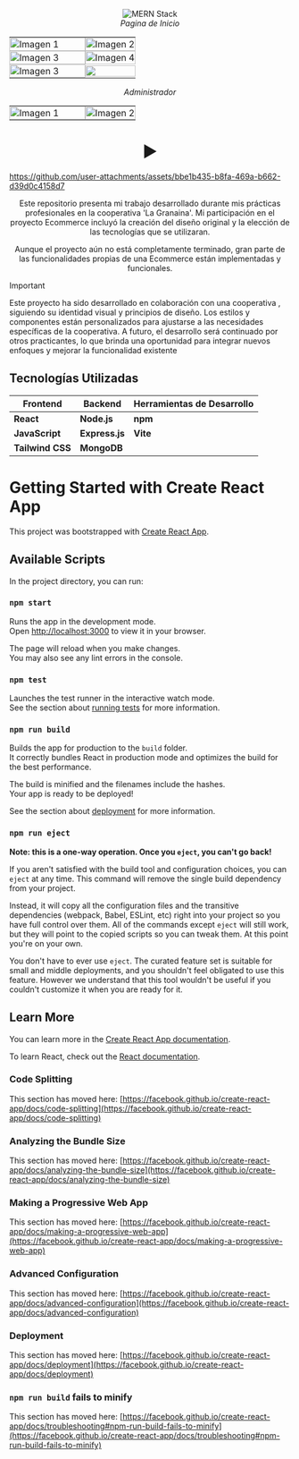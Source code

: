 <p align="center">
  <img alt="MERN Stack" src="https://img.shields.io/badge/MERN%20Stack-%23323330.svg?logo=react&logoColor=%2361DAFB"><br>
  <i>Pagina de Inicio</i>
</p>

<table>
  <tr>
    <td style="padding: 0; width: 60%;"><img src="https://github.com/user-attachments/assets/a04be663-6981-47aa-8e11-9404a207d72b" alt="Imagen 1" style="width: 100%; height: auto; object-fit: cover;"></td>
    <td style="padding: 0; width: 60%;"><img src="https://github.com/user-attachments/assets/7d591439-e989-4cf5-96ac-f56b9f3192fa" alt="Imagen 2" style="width: 100%; height: auto; object-fit: cover;"></td>
  </tr>
  <tr>
    <td style="padding: 0; width: 60%;"><img src="https://github.com/user-attachments/assets/d1855c51-4f28-4103-858c-16d31f29ef86" alt="Imagen 3" style="width: 100%; height: auto; object-fit: cover;"></td>
    <td style="padding: 0; width: 60%;"><img src="https://github.com/user-attachments/assets/18876942-b168-4337-ab0d-4d83080d1fbc" alt="Imagen 4" style="width: 100%; height: auto; object-fit: cover;"></td>
  </tr>
   <tr>
    <td style="padding: 0; width: 60%;"><img src="https://github.com/user-attachments/assets/95611216-5693-4885-b0f9-ac37274c94cb" alt="Imagen 3" style="width: 100%; height: auto; object-fit: cover;"></td>
    <td style="padding: 0; width: 60%;"><img src="https://github.com/user-attachments/assets/c5ba8bb1-8f01-4e4f-b69e-6478dd61c960" style="width: 100%; height: auto; object-fit: cover;"></td>
  </tr>
</table>

<p align="center">
<i>Administrador</i>
</p>  
<table>
    <tr>
    <td style="padding: 0; width: 60%;"><img src="https://github.com/user-attachments/assets/91997a9e-fede-4b9f-8830-4e1ded1052a4" alt="Imagen 1" style="width: 100%; height: auto; object-fit: cover;"></td>
    <td style="padding: 0; width: 60%;"><img src="https://github.com/user-attachments/assets/88a5ce1f-9564-4e66-9804-bb077611ead2" alt="Imagen 2" style="width: 100%; height: auto; object-fit: cover;"></td>
  </tr>

</table>

<div align="center">

# ▶️ 

</div>



https://github.com/user-attachments/assets/bbe1b435-b8fa-469a-b662-d39d0c4158d7


<p align="center">
    Este repositorio presenta mi trabajo desarrollado durante mis prácticas profesionales en la cooperativa 'La Granaina'. Mi participación en el proyecto Ecommerce incluyó la creación del diseño original y la elección de las tecnologías que se utilizaran.
</p>

<p align="center">
    Aunque el proyecto aún no está completamente terminado, gran parte de las funcionalidades propias de una Ecommerce están implementadas y funcionales.
</p>


> [!IMPORTANT]
> Este proyecto ha sido desarrollado en colaboración con una cooperativa , siguiendo su identidad visual y principios de diseño. Los estilos y componentes están personalizados para ajustarse a las necesidades específicas de la cooperativa. A futuro, el desarrollo será continuado por otros practicantes, lo que brinda una oportunidad para integrar nuevos enfoques y mejorar la funcionalidad existente
</p>

## Tecnologías Utilizadas

| **Frontend** | **Backend** | **Herramientas de Desarrollo** |
|--------------|-------------|--------------------------------|
| **React**  | **Node.js** | **npm**  |
| **JavaScript**  | **Express.js** | **Vite**  |
| **Tailwind CSS**  | **MongoDB**  | 








# Getting Started with Create React App

This project was bootstrapped with [Create React App](https://github.com/facebook/create-react-app).

## Available Scripts

In the project directory, you can run:

### `npm start`

Runs the app in the development mode.\
Open [http://localhost:3000](http://localhost:3000) to view it in your browser.

The page will reload when you make changes.\
You may also see any lint errors in the console.

### `npm test`

Launches the test runner in the interactive watch mode.\
See the section about [running tests](https://facebook.github.io/create-react-app/docs/running-tests) for more information.

### `npm run build`

Builds the app for production to the `build` folder.\
It correctly bundles React in production mode and optimizes the build for the best performance.

The build is minified and the filenames include the hashes.\
Your app is ready to be deployed!

See the section about [deployment](https://facebook.github.io/create-react-app/docs/deployment) for more information.

### `npm run eject`

**Note: this is a one-way operation. Once you `eject`, you can't go back!**

If you aren't satisfied with the build tool and configuration choices, you can `eject` at any time. This command will remove the single build dependency from your project.

Instead, it will copy all the configuration files and the transitive dependencies (webpack, Babel, ESLint, etc) right into your project so you have full control over them. All of the commands except `eject` will still work, but they will point to the copied scripts so you can tweak them. At this point you're on your own.

You don't have to ever use `eject`. The curated feature set is suitable for small and middle deployments, and you shouldn't feel obligated to use this feature. However we understand that this tool wouldn't be useful if you couldn't customize it when you are ready for it.

## Learn More

You can learn more in the [Create React App documentation](https://facebook.github.io/create-react-app/docs/getting-started).

To learn React, check out the [React documentation](https://reactjs.org/).

### Code Splitting

This section has moved here: [https://facebook.github.io/create-react-app/docs/code-splitting](https://facebook.github.io/create-react-app/docs/code-splitting)

### Analyzing the Bundle Size

This section has moved here: [https://facebook.github.io/create-react-app/docs/analyzing-the-bundle-size](https://facebook.github.io/create-react-app/docs/analyzing-the-bundle-size)

### Making a Progressive Web App

This section has moved here: [https://facebook.github.io/create-react-app/docs/making-a-progressive-web-app](https://facebook.github.io/create-react-app/docs/making-a-progressive-web-app)

### Advanced Configuration

This section has moved here: [https://facebook.github.io/create-react-app/docs/advanced-configuration](https://facebook.github.io/create-react-app/docs/advanced-configuration)

### Deployment

This section has moved here: [https://facebook.github.io/create-react-app/docs/deployment](https://facebook.github.io/create-react-app/docs/deployment)

### `npm run build` fails to minify

This section has moved here: [https://facebook.github.io/create-react-app/docs/troubleshooting#npm-run-build-fails-to-minify](https://facebook.github.io/create-react-app/docs/troubleshooting#npm-run-build-fails-to-minify)
